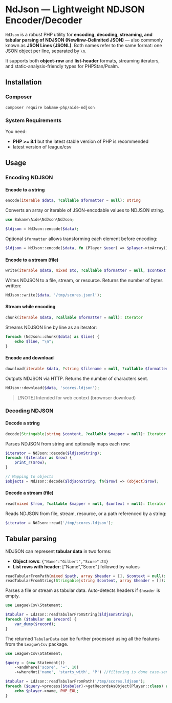 # NdJson — Lightweight NDJSON Encoder/Decoder

`NdJson` is a robust PHP utility for **encoding, decoding, streaming, and tabular parsing of NDJSON (Newlinw-Delimited JSON)**
— also commonly known as **JSON Lines (JSONL)**.
Both names refer to the same format: one JSON object per line, separated by `\n`.

It supports both **object-row** and **list-header** formats, streaming iterators, and static-analysis-friendly types for PHPStan/Psalm.

## Installation

### Composer

~~~
composer require bakame-php/aide-ndjson
~~~

### System Requirements

You need:

- **PHP >= 8.1** but the latest stable version of PHP is recommended
- latest version of league/csv

## Usage

### Encoding NDJSON

#### Encode to a string

```php
encode(iterable $data, ?callable $formatter = null): string
```

Converts an array or iterable of JSON-encodable values to NDJSON string.

```php
use Bakame\Aide\NdJson\NdJson;

$ldjson = NdJson::encode($data);
```

Optional `$formatter` allows transforming each element before encoding:

```php
$ldjson = NdJson::encode($data, fn (Player $user) => $player->toArray());
```

#### Encode to a stream (file)

```php
write(iterable $data, mixed $to, ?callable $formatter = null, $context = null): int
```

Writes NDJSON to a file, stream, or resource. Returns the number of bytes written:

```php
NdJson::write($data, '/tmp/scores.jsonl');
```

#### Stream while encoding

```php
chunk(iterable $data, ?callable $formatter = null): Iterator
```

Streams NDJSON line by line as an iterator:

```php
foreach (NdJson::chunk($data) as $line) {
    echo $line, "\n";
}
```

#### Encode and download

```php
download(iterable $data, ?string $filename = null, ?callable $formatter = null): int
```

Outputs NDJSON via HTTP. Returns the number of characters sent.

```php
NdJson::download($data, 'scores.ldjson');
```

> [!NOTE] Intended for web context (brownser download)

### Decoding NDJSON

#### Decode a string

```php
decode(Stringable|string $content, ?callable $mapper = null): Iterator
```

Parses NDJSON from string and optionally maps each row:

```php
$iterator = NdJson::decode($ldjsonString);
foreach ($iterator as $row) {
    print_r($row);
}

// Mapping to objects
$objects = NdJson::decode($ldjsonString, fn($row) => (object)$row);
```

#### Decode a stream (file)

```php
read(mixed $from, ?callable $mapper = null, $context = null): Iterator
```

Reads NDJSON from file, stream, resource, or a path referenced by a string:

```php
$iterator = NdJson::read('/tmp/scores.ldjson');
```

## Tabular parsing

NDJSON can represent **tabular data** in two forms:

- **Object rows**: `{"Name":"Gilbert","Score":24}`
- **List rows with header**: ["Name","Score"] followed by values

```php
readTabularFromPath(mixed $path, array $header = [], $context = null): TabularData
readTabularFromString(Stringable|string $content, array $header = []): TabularData
```

Parses a file or stream as tabular data. Auto-detects headers if `$header` is empty.

```php
use League\Csv\Statement;

$tabular = LdJson::readTabularFromString($ldjsonString);
foreach ($tabular as $record) {
    var_dump($record);
}
```

The returned `TabularData` can be further processed using all the features from the
`League\Csv` package.

```php
use League\Csv\Statement;

$query = (new Statement())
    ->andWhere('score', '=', 10) 
    ->whereNot('name', 'starts_with', 'P') //filtering is done case-sensitively on the first character of the column value;

$tabular = LdJson::readTabularFromPath('/tmp/scores.ldjson');
foreach ($query->process($tabular)->getRecordsAsObject(Player::class) as $player) {
    echo $player->name, PHP_EOL;
}
```
